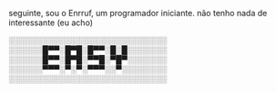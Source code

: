 seguinte, sou o Enrruf, um programador iniciante.
não tenho nada de interessante (eu acho)


░░░░░░░░░░░░░░░░░░░░░░░░░░░░ 
░░░░░░█▀▀░█▀█░█▀▀░█░█░░░░░░░ 
░░░░░░█▀▀░█▀█░▀▀█░▀█▀░░░░░░░ 
░░░░░░▀▀▀░▀░▀░▀▀▀░░▀░░░░░░░░ 
░░░░░░░░░░░░░░░░░░░░░░░░░░░░ 

